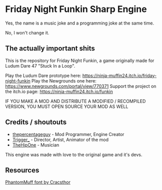 # Friday Night Funkin Sharp Engine

Yes, the name is a music joke and a programming joke at the same time.

No, I won't change it.

## The actually important shits
This is the repository for Friday Night Funkin, a game originally made for Ludum Dare 47 "Stuck In a Loop".

Play the Ludum Dare prototype here: https://ninja-muffin24.itch.io/friday-night-funkin
Play the Newgrounds one here: https://www.newgrounds.com/portal/view/770371
Support the project on the itch.io page: https://ninja-muffin24.itch.io/funkin

IF YOU MAKE A MOD AND DISTRIBUTE A MODIFIED / RECOMPILED VERSION, YOU MUST OPEN SOURCE YOUR MOD AS WELL

## Credits / shoutouts
- [thepercentageguy](https://twitter.com/PercentageGuy) - Mod Programmer, Engine Creator
- [Trigger_](https://www.instagram.com/trigger_drawings/) - Director, Artist, Animator of the mod
- [TheHipOne](https://twitter.com/thehipone1) - Musician

This engine was made with love to the original game and it's devs.

## Resources
[PhantomMuff font by Cracsthor](https://gamebanana.com/tools/7763)

